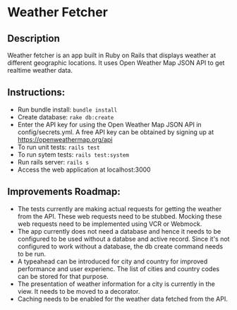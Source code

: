 # Weather Fetcher

## Description

Weather fetcher is an app built in Ruby on Rails that displays weather at different geographic locations. It uses Open Weather Map JSON API to get realtime weather data.

## Instructions:

- Run bundle install: ```bundle install```
- Create database: ```rake db:create```
- Enter the API key for using the Open Weather Map JSON API in config/secrets.yml. A free API key can be obtained by signing up at https://openweathermap.org/api
- To run unit tests: ```rails test```
- To run sytem tests: ```rails test:system```
- Run rails server: ```rails s```
- Access the web application at localhost:3000

## Improvements Roadmap:

- The tests currently are making actual requests for getting the weather from the API. These web requests need to be stubbed. Mocking these web requests need to be implemented using VCR or Webmock.
- The app currently does not need a database and hence it needs to be configured to be used without a databse and active record. Since it's not configured to work without a database, the db create command needs to be run.
- A typeahead can be introduced for city and country for improved performance and user experienc. The list of cities and country codes can be stored for that purpose.
- The presentation of weather information for a city is currently in the view. It needs to be moved to a decorator.
- Caching needs to be enabled for the weather data fetched from the API.
